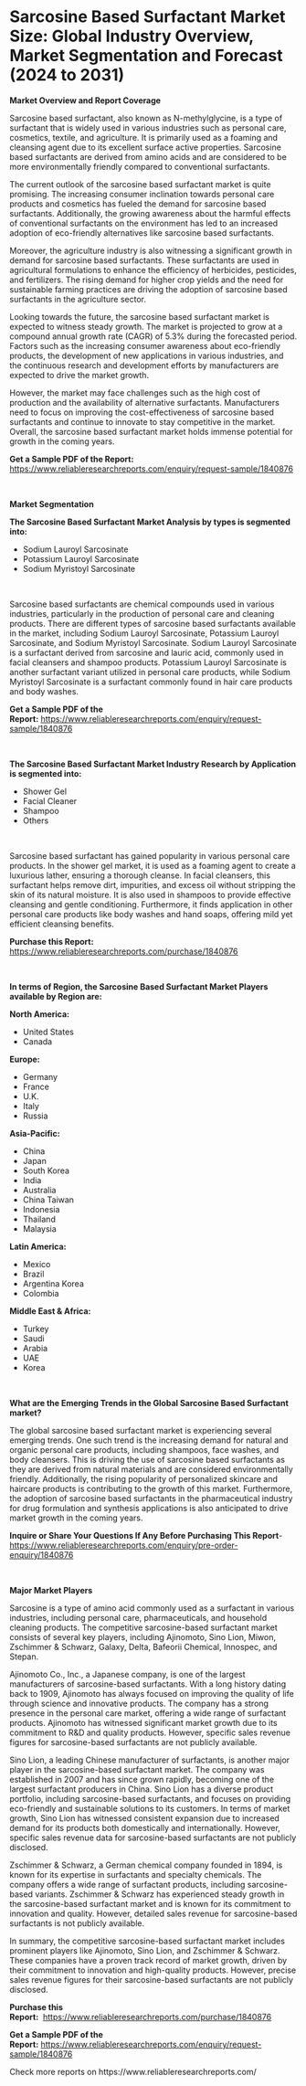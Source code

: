 <p><h1>Sarcosine Based Surfactant Market Size: Global Industry Overview, Market Segmentation and Forecast (2024 to 2031)</h1></p><p><strong>Market Overview and Report Coverage</strong></p>
<p><p>Sarcosine based surfactant, also known as N-methylglycine, is a type of surfactant that is widely used in various industries such as personal care, cosmetics, textile, and agriculture. It is primarily used as a foaming and cleansing agent due to its excellent surface active properties. Sarcosine based surfactants are derived from amino acids and are considered to be more environmentally friendly compared to conventional surfactants.</p><p>The current outlook of the sarcosine based surfactant market is quite promising. The increasing consumer inclination towards personal care products and cosmetics has fueled the demand for sarcosine based surfactants. Additionally, the growing awareness about the harmful effects of conventional surfactants on the environment has led to an increased adoption of eco-friendly alternatives like sarcosine based surfactants.</p><p>Moreover, the agriculture industry is also witnessing a significant growth in demand for sarcosine based surfactants. These surfactants are used in agricultural formulations to enhance the efficiency of herbicides, pesticides, and fertilizers. The rising demand for higher crop yields and the need for sustainable farming practices are driving the adoption of sarcosine based surfactants in the agriculture sector.</p><p>Looking towards the future, the sarcosine based surfactant market is expected to witness steady growth. The market is projected to grow at a compound annual growth rate (CAGR) of 5.3% during the forecasted period. Factors such as the increasing consumer awareness about eco-friendly products, the development of new applications in various industries, and the continuous research and development efforts by manufacturers are expected to drive the market growth.</p><p>However, the market may face challenges such as the high cost of production and the availability of alternative surfactants. Manufacturers need to focus on improving the cost-effectiveness of sarcosine based surfactants and continue to innovate to stay competitive in the market. Overall, the sarcosine based surfactant market holds immense potential for growth in the coming years.</p></p>
<p><strong>Get a Sample PDF of the Report:</strong> <a href="https://www.reliableresearchreports.com/enquiry/request-sample/1840876">https://www.reliableresearchreports.com/enquiry/request-sample/1840876</a></p>
<p>&nbsp;</p>
<p><strong>Market Segmentation</strong></p>
<p><strong>The Sarcosine Based Surfactant Market Analysis by types is segmented into:</strong></p>
<p><ul><li>Sodium Lauroyl Sarcosinate</li><li>Potassium Lauroyl Sarcosinate</li><li>Sodium Myristoyl Sarcosinate</li></ul></p>
<p>&nbsp;</p>
<p><p>Sarcosine based surfactants are chemical compounds used in various industries, particularly in the production of personal care and cleaning products. There are different types of sarcosine based surfactants available in the market, including Sodium Lauroyl Sarcosinate, Potassium Lauroyl Sarcosinate, and Sodium Myristoyl Sarcosinate. Sodium Lauroyl Sarcosinate is a surfactant derived from sarcosine and lauric acid, commonly used in facial cleansers and shampoo products. Potassium Lauroyl Sarcosinate is another surfactant variant utilized in personal care products, while Sodium Myristoyl Sarcosinate is a surfactant commonly found in hair care products and body washes.</p></p>
<p><strong>Get a Sample PDF of the Report:</strong>&nbsp;<a href="https://www.reliableresearchreports.com/enquiry/request-sample/1840876">https://www.reliableresearchreports.com/enquiry/request-sample/1840876</a></p>
<p>&nbsp;</p>
<p><strong>The Sarcosine Based Surfactant Market Industry Research by Application is segmented into:</strong></p>
<p><ul><li>Shower Gel</li><li>Facial Cleaner</li><li>Shampoo</li><li>Others</li></ul></p>
<p>&nbsp;</p>
<p><p>Sarcosine based surfactant has gained popularity in various personal care products. In the shower gel market, it is used as a foaming agent to create a luxurious lather, ensuring a thorough cleanse. In facial cleansers, this surfactant helps remove dirt, impurities, and excess oil without stripping the skin of its natural moisture. It is also used in shampoos to provide effective cleansing and gentle conditioning. Furthermore, it finds application in other personal care products like body washes and hand soaps, offering mild yet efficient cleansing benefits.</p></p>
<p><strong>Purchase this Report:</strong>&nbsp; <a href="https://www.reliableresearchreports.com/purchase/1840876">https://www.reliableresearchreports.com/purchase/1840876</a></p>
<p>&nbsp;</p>
<p><strong>In terms of Region, the Sarcosine Based Surfactant Market Players available by Region are:</strong></p>
<p>
    <p> <strong> North America: </strong>
        <ul>
            <li>United States</li>
            <li>Canada</li>
        </ul>
        </p> 
    <p> <strong> Europe: </strong>
        <ul>
            <li>Germany</li>
            <li>France</li>
            <li>U.K.</li>
            <li>Italy</li>
            <li>Russia</li>
        </ul>
        </p> 
    <p> <strong> Asia-Pacific: </strong>
        <ul>
            <li>China</li>
            <li>Japan</li>
            <li>South Korea</li>
            <li>India</li>
            <li>Australia</li>
            <li>China Taiwan</li>
            <li>Indonesia</li>
            <li>Thailand</li>
            <li>Malaysia</li>
        </ul>
        </p> 
    <p> <strong> Latin America: </strong>
        <ul>
            <li>Mexico</li>
            <li>Brazil</li>
            <li>Argentina Korea</li>
            <li>Colombia</li>
        </ul>
        </p> 
    <p> <strong> Middle East & Africa: </strong>
        <ul>
            <li>Turkey</li>
            <li>Saudi</li>
            <li>Arabia</li>
            <li>UAE</li>
            <li>Korea</li>
        </ul>
    </p>
    </p>
<p>&nbsp;</p>
<p><strong>What are the Emerging Trends in the Global Sarcosine Based Surfactant market?</strong></p>
<p><p>The global sarcosine based surfactant market is experiencing several emerging trends. One such trend is the increasing demand for natural and organic personal care products, including shampoos, face washes, and body cleansers. This is driving the use of sarcosine based surfactants as they are derived from natural materials and are considered environmentally friendly. Additionally, the rising popularity of personalized skincare and haircare products is contributing to the growth of this market. Furthermore, the adoption of sarcosine based surfactants in the pharmaceutical industry for drug formulation and synthesis applications is also anticipated to drive market growth in the coming years.</p></p>
<p><strong>Inquire or Share Your Questions If Any Before Purchasing This Report</strong>- <a href="https://www.reliableresearchreports.com/enquiry/pre-order-enquiry/1840876">https://www.reliableresearchreports.com/enquiry/pre-order-enquiry/1840876</a></p>
<p>&nbsp;</p>
<p><strong>Major Market Players</strong></p>
<p><p>Sarcosine is a type of amino acid commonly used as a surfactant in various industries, including personal care, pharmaceuticals, and household cleaning products. The competitive sarcosine-based surfactant market consists of several key players, including Ajinomoto, Sino Lion, Miwon, Zschimmer & Schwarz, Galaxy, Delta, Bafeorii Chemical, Innospec, and Stepan.</p><p>Ajinomoto Co., Inc., a Japanese company, is one of the largest manufacturers of sarcosine-based surfactants. With a long history dating back to 1909, Ajinomoto has always focused on improving the quality of life through science and innovative products. The company has a strong presence in the personal care market, offering a wide range of surfactant products. Ajinomoto has witnessed significant market growth due to its commitment to R&D and quality products. However, specific sales revenue figures for sarcosine-based surfactants are not publicly available.</p><p>Sino Lion, a leading Chinese manufacturer of surfactants, is another major player in the sarcosine-based surfactant market. The company was established in 2007 and has since grown rapidly, becoming one of the largest surfactant producers in China. Sino Lion has a diverse product portfolio, including sarcosine-based surfactants, and focuses on providing eco-friendly and sustainable solutions to its customers. In terms of market growth, Sino Lion has witnessed consistent expansion due to increased demand for its products both domestically and internationally. However, specific sales revenue data for sarcosine-based surfactants are not publicly disclosed.</p><p>Zschimmer & Schwarz, a German chemical company founded in 1894, is known for its expertise in surfactants and specialty chemicals. The company offers a wide range of surfactant products, including sarcosine-based variants. Zschimmer & Schwarz has experienced steady growth in the sarcosine-based surfactant market and is known for its commitment to innovation and quality. However, detailed sales revenue for sarcosine-based surfactants is not publicly available.</p><p>In summary, the competitive sarcosine-based surfactant market includes prominent players like Ajinomoto, Sino Lion, and Zschimmer & Schwarz. These companies have a proven track record of market growth, driven by their commitment to innovation and high-quality products. However, precise sales revenue figures for their sarcosine-based surfactants are not publicly disclosed.</p></p>
<p><strong>Purchase this Report:</strong>&nbsp;&nbsp;<a href="https://www.reliableresearchreports.com/purchase/1840876">https://www.reliableresearchreports.com/purchase/1840876</a></p>
<p></p>
<p><strong>Get a Sample PDF of the Report:</strong>&nbsp;<a href="https://www.reliableresearchreports.com/enquiry/request-sample/1840876">https://www.reliableresearchreports.com/enquiry/request-sample/1840876</a></p>
<p>Check more reports on https://www.reliableresearchreports.com/</p>